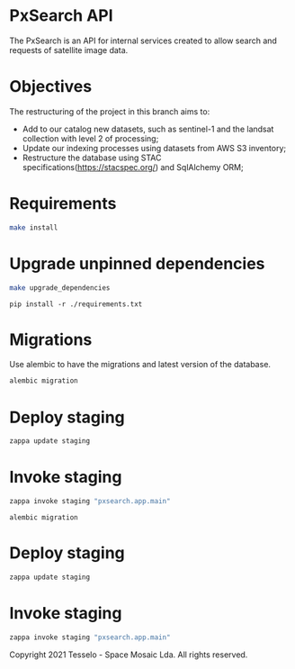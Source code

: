 # PxSearch API
The PxSearch is an API for internal services created to allow search and requests of satellite image data. 

# Objectives
The restructuring of the project in this branch aims to:
- Add to our catalog new datasets, such as sentinel-1 and the landsat collection with level 2 of processing;
- Update our indexing processes using datasets from AWS S3 inventory;
- Restructure the database using STAC specifications(https://stacspec.org/) and SqlAlchemy ORM;

# Requirements

```bash
make install
```

# Upgrade unpinned dependencies

```bash
make upgrade_dependencies
```
```
pip install -r ./requirements.txt
```

# Migrations
Use alembic to have the migrations and latest version of the database.

```bash
alembic migration
```

# Deploy staging

```bash
zappa update staging
```

# Invoke staging

```bash
zappa invoke staging "pxsearch.app.main"
```

```
alembic migration
```

# Deploy staging

```bash
zappa update staging
```

# Invoke staging

```bash
zappa invoke staging "pxsearch.app.main"
```


Copyright 2021 Tesselo - Space Mosaic Lda. All rights reserved.
